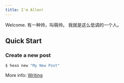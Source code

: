 ```yaml
---
title: I'm Allen!
---
```

Welcome.
有一种帅，叫萌帅。
我就是这么低调的一个人。


## Quick Start

### Create a new post

``` bash
$ hexo new "My New Post"
```

More info: [Writing](https://hexo.io/docs/writing.html)
